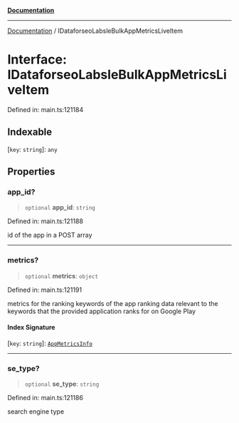 [**Documentation**](../README.md)

***

[Documentation](../README.md) / IDataforseoLabsleBulkAppMetricsLiveItem

# Interface: IDataforseoLabsleBulkAppMetricsLiveItem

Defined in: main.ts:121184

## Indexable

\[`key`: `string`\]: `any`

## Properties

### app\_id?

> `optional` **app\_id**: `string`

Defined in: main.ts:121188

id of the app in a POST array

***

### metrics?

> `optional` **metrics**: `object`

Defined in: main.ts:121191

metrics for the ranking keywords of the app
ranking data relevant to the keywords that the provided application ranks for on Google Play

#### Index Signature

\[`key`: `string`\]: [`AppMetricsInfo`](../classes/AppMetricsInfo.md)

***

### se\_type?

> `optional` **se\_type**: `string`

Defined in: main.ts:121186

search engine type
